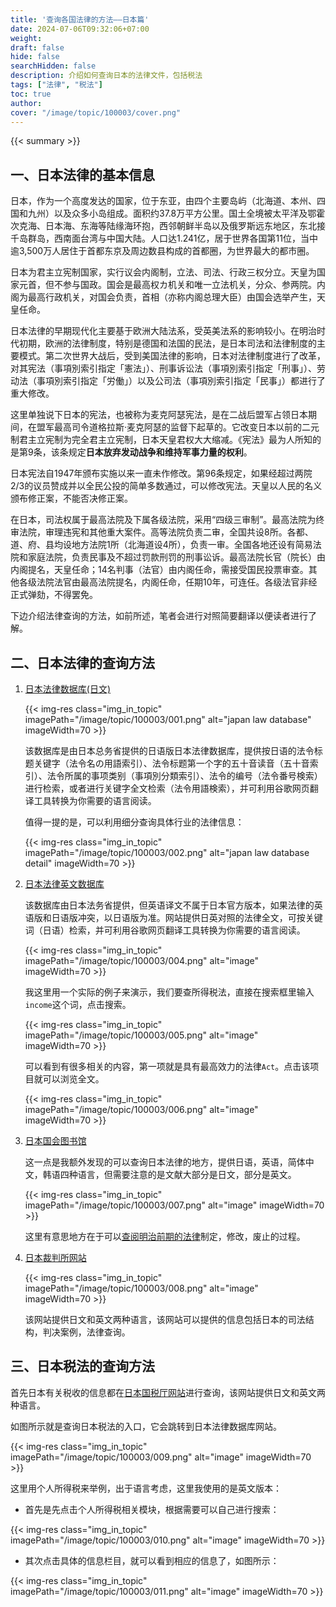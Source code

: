 ```yaml
---
title: '查询各国法律的方法——日本篇'
date: 2024-07-06T09:32:06+07:00
weight: 
draft: false
hide: false
searchHidden: false
description: 介绍如何查询日本的法律文件，包括税法
tags: ["法律", "税法"]
toc: true
author:
cover: "/image/topic/100003/cover.png"
---
```


{{< summary >}}

## 一、日本法律的基本信息

日本，作为一个高度发达的国家，位于东亚，由四个主要岛屿（北海道、本州、四国和九州）以及众多小岛组成。面积约37.8万平方公里。国土全境被太平洋及鄂霍次克海、日本海、东海等陆缘海环抱，西邻朝鲜半岛以及俄罗斯远东地区，东北接千岛群岛，西南面台湾与中国大陆。人口达1.241亿，居于世界各国第11位，当中逾3,500万人居住于首都东京及周边数县构成的首都圈，为世界最大的都市圈。

日本为君主立宪制国家，实行议会内阁制，立法、司法、行政三权分立。天皇为国家元首，但不参与国政。国会是最高权カ机关和唯一立法机关，分众、参两院。内阁为最高行政机关，对国会负责，首相（亦称内阁总理大臣）由国会选举产生，天皇任命。

日本法律的早期现代化主要基于欧洲大陆法系，受英美法系的影响较小。在明治时代初期，欧洲的法律制度，特别是德国和法国的民法，是日本司法和法律制度的主要模式。第二次世界大战后，受到美国法律的影响，日本对法律制度进行了改革，对其宪法（事項別索引指定「憲法」）、刑事诉讼法（事項別索引指定「刑事」）、劳动法（事項別索引指定「労働」）以及公司法（事項別索引指定「民事」）都进行了重大修改。

这里单独说下日本的宪法，也被称为麦克阿瑟宪法，是在二战后盟军占领日本期间，在盟军最高司令道格拉斯·麦克阿瑟的监督下起草的。它改变日本以前的二元制君主立宪制为完全君主立宪制，日本天皇君权大大缩减。《宪法》最为人所知的是第9条，该条规定**日本放弃发动战争和维持军事力量的权利**。

日本宪法自1947年颁布实施以来一直未作修改。第96条规定，如果经超过两院2/3的议员赞成并以全民公投的简单多数通过，可以修改宪法。天皇以人民的名义颁布修正案，不能否决修正案。

在日本，司法权属于最高法院及下属各级法院，采用“四级三审制”。最高法院为终审法院，审理违宪和其他重大案件。高等法院负责二审，全国共设8所。各都、道、府、县均设地方法院1所（北海道设4所），负责一审。全国各地还设有简易法院和家庭法院，负责民事及不超过罚款刑罚的刑事讼诉。最高法院长官（院长）由内阁提名，天皇任命；14名判事（法官）由内阁任命，需接受国民投票审查。其他各级法院法官由最高法院提名，内阁任命，任期10年，可连任。各级法官非经正式弹劾，不得罢免。

下边介绍法律查询的方法，如前所述，笔者会进行对照简要翻译以便读者进行了解。

## 二、日本法律的查询方法

1. <a href="https://elaws.e-gov.go.jp/" target="_blank">日本法律数据库(日文)</a>

   {{< img-res class="img_in_topic" imagePath="/image/topic/100003/001.png" alt="japan law database" imageWidth=70 >}}

   该数据库是由日本总务省提供的日语版日本法律数据库，提供按日语的法令标题关键字（法令名の用語索引）、法令标题第一个字的五十音读音（五十音索引）、法令所属的事项类别（事項別分類索引）、法令的编号（法令番号検索）进行检索，或者进行关键字全文检索（法令用語検索），并可利用谷歌网页翻译工具转换为你需要的语言阅读。


   值得一提的是，可以利用细分查询具体行业的法律信息：

   {{< img-res class="img_in_topic" imagePath="/image/topic/100003/002.png" alt="japan law database detail" imageWidth=70 >}}




2. <a href="https://www.japaneselawtranslation.go.jp/" target="_blank">日本法律英文数据库</a>
   
   该数据库由日本法务省提供，但英语译文不属于日本官方版本，如果法律的英语版和日语版冲突，以日语版为准。网站提供日英对照的法律全文，可按关键词（日语）检索，并可利用谷歌网页翻译工具转换为你需要的语言阅读。

   {{< img-res class="img_in_topic" imagePath="/image/topic/100003/004.png" alt="image" imageWidth=70 >}}

   我这里用一个实际的例子来演示，我们要查所得税法，直接在搜索框里输入`income`这个词，点击搜索。

   {{< img-res class="img_in_topic" imagePath="/image/topic/100003/005.png" alt="image" imageWidth=70 >}}

   可以看到有很多相关的内容，第一项就是具有最高效力的法律`Act`。点击该项目就可以浏览全文。

   {{< img-res class="img_in_topic" imagePath="/image/topic/100003/006.png" alt="image" imageWidth=70 >}}

3. <a href="https://www.ndl.go.jp/index.html" target="_blank">日本国会图书馆</a>
   
   这一点是我额外发现的可以查询日本法律的地方，提供日语，英语，简体中文，韩语四种语言，但需要注意的是文献大部分是日文，部分是英文。

   {{< img-res class="img_in_topic" imagePath="/image/topic/100003/007.png" alt="image" imageWidth=70 >}}

   这里有意思地方在于可以<a href="https://dajokan.ndl.go.jp/#/" target="_blank">查阅明治前期的法律</a>制定，修改，废止的过程。

4. <a href="https://www.courts.go.jp/index.html" target="_blank">日本裁判所网站</a>

    {{< img-res class="img_in_topic" imagePath="/image/topic/100003/008.png" alt="image" imageWidth=70 >}}

    该网站提供日文和英文两种语言，该网站可以提供的信息包括日本的司法结构，判决案例，法律查询。

## 三、日本税法的查询方法

首先日本有关税收的信息都在<a href="https://www.nta.go.jp/" target="_blank">日本国税厅网站</a>进行查询，该网站提供日文和英文两种语言。

如图所示就是查询日本税法的入口，它会跳转到日本法律数据库网站。

{{< img-res class="img_in_topic" imagePath="/image/topic/100003/009.png" alt="image" imageWidth=70 >}}

这里用个人所得税来举例，出于语言考虑，这里我使用的是英文版本：

- 首先是先点击个人所得税相关模块，根据需要可以自己进行搜索：

{{< img-res class="img_in_topic" imagePath="/image/topic/100003/010.png" alt="image" imageWidth=70 >}}

- 其次点击具体的信息栏目，就可以看到相应的信息了，如图所示：

{{< img-res class="img_in_topic" imagePath="/image/topic/100003/011.png" alt="image" imageWidth=70 >}}






